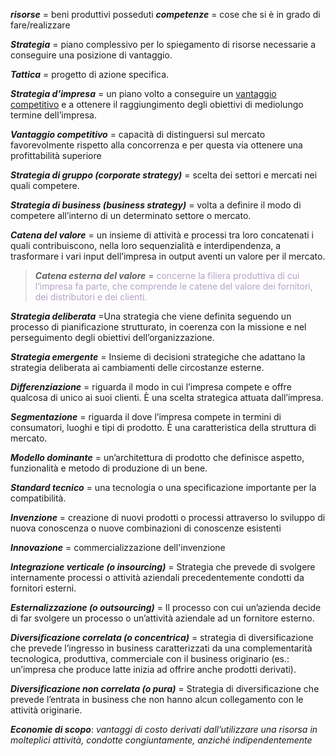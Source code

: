 _**risorse**_ = beni produttivi posseduti
_**competenze**_ = cose che si è in grado di fare/realizzare

***Strategia*** = piano complessivo per lo spiegamento di risorse necessarie a conseguire una posizione di vantaggio. 

***Tattica*** = progetto di azione specifica.

***Strategia d’impresa*** = un piano volto a conseguire un <u>vantaggio competitivo</u> e a ottenere il raggiungimento degli obiettivi di mediolungo termine dell’impresa.

***Vantaggio competitivo*** = capacità di distinguersi sul mercato favorevolmente rispetto alla concorrenza e per questa via ottenere una profittabilità superiore

***Strategia di gruppo (corporate strategy)*** = scelta dei settori e mercati nei quali competere.

***Strategia di business (business strategy)*** = volta a definire il modo di competere all’interno di un determinato settore o mercato.

***Catena del valore*** = un insieme di attività e processi tra loro concatenati i quali contribuiscono, nella loro sequenzialità e interdipendenza, a trasformare i vari input dell’impresa in output aventi un valore per il mercato. 
>	***Catena esterna del valore*** = <font color="#b2a2c7">concerne la filiera produttiva di cui l’impresa fa parte, che comprende le catene del valore dei fornitori, dei distributori e dei clienti.</font>

_**Strategia deliberata**_ =Una strategia che viene definita seguendo un processo di pianificazione strutturato, in coerenza con la missione e nel perseguimento degli obiettivi dell’organizzazione.

_**Strategia emergente**_ = Insieme di decisioni strategiche che adattano la strategia deliberata ai cambiamenti delle circostanze esterne.

_**Differenziazione**_ = riguarda il modo in cui l’impresa compete e offre qualcosa di unico ai suoi clienti. È una scelta strategica attuata dall’impresa.

_**Segmentazione**_ = riguarda il dove l’impresa compete in termini di consumatori, luoghi e tipi di prodotto. È una caratteristica della struttura di mercato.

_**Modello dominante**_ = un’architettura di prodotto che definisce aspetto, funzionalità e metodo di produzione di un bene. 

_**Standard tecnico**_ = una tecnologia o una specificazione importante per la compatibilità.

_**Invenzione**_ = creazione di nuovi prodotti o processi attraverso lo sviluppo di nuova conoscenza o nuove combinazioni di conoscenze esistenti

_**Innovazione**_ = commercializzazione dell'invenzione

***Integrazione verticale (o insourcing)*** = Strategia che prevede di svolgere internamente processi o attività aziendali precedentemente condotti da fornitori esterni. 

***Esternalizzazione (o outsourcing)*** = Il processo con cui un’azienda decide di far svolgere un processo o un’attività aziendale ad un fornitore esterno.

***Diversificazione correlata (o concentrica)*** = strategia di diversificazione che prevede l’ingresso in business caratterizzati da una complementarità tecnologica, produttiva, commerciale con il business originario (es.: un’impresa che produce latte inizia ad offrire anche prodotti derivati).

***Diversificazione non correlata (o pura)*** = Strategia di diversificazione che prevede l’entrata in business che non hanno alcun collegamento con le attività originarie.

***Economie di scopo***: *vantaggi di costo derivati dall’utilizzare una risorsa in molteplici attività, condotte congiuntamente, anziché indipendentemente*